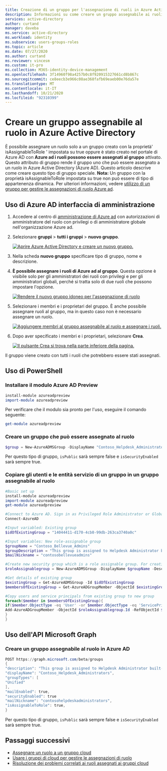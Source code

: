 ```yaml
---
title: Creazione di un gruppo per l'assegnazione di ruoli in Azure Active Directory | Microsoft Docs
description: Informazioni su come creare un gruppo assegnabile ai ruoli in Azure AD. Gestire i ruoli di Azure nel portale di Azure, in PowerShell o nell'API Graph.
services: active-directory
author: curtand
manager: daveba
ms.service: active-directory
ms.workload: identity
ms.subservice: users-groups-roles
ms.topic: article
ms.date: 07/27/2020
ms.author: curtand
ms.reviewer: vincesm
ms.custom: it-pro
ms.collection: M365-identity-device-management
ms.openlocfilehash: 3f14960f98a4257b0c8f920915327661cd8b867c
ms.sourcegitcommit: ce8eecb3e966c08ae368fafb69eaeb00e76da57e
ms.translationtype: MT
ms.contentlocale: it-IT
ms.lasthandoff: 10/21/2020
ms.locfileid: "92310399"
---
```

# <a name="create-a-role-assignable-group-in-azure-active-directory"></a>Creare un gruppo assegnabile al ruolo in Azure Active Directory

È possibile assegnare un ruolo solo a un gruppo creato con la proprietà' isAssignableToRole ' impostata su true oppure è stato creato nel portale di Azure AD con **Azure ad i ruoli possono essere assegnati al gruppo** attivato. Questo attributo di gruppo rende il gruppo uno che può essere assegnato a un ruolo in Azure Active Directory (Azure AD). Questo articolo descrive come creare questo tipo di gruppo speciale. **Nota:** Un gruppo con la proprietà isAssignableToRole impostata su true non può essere di tipo di appartenenza dinamica. Per ulteriori informazioni, vedere [utilizzo di un gruppo per gestire le assegnazioni di ruolo Azure ad](./roles-groups-concept.md).

## <a name="using-azure-ad-admin-center"></a>Uso di Azure AD interfaccia di amministrazione

1. Accedere al centro di [amministrazione di Azure ad](https://portal.azure.com/#blade/Microsoft_AAD_IAM/ActiveDirectoryMenuBlade/Overview) con autorizzazioni di amministratore del ruolo con privilegi o di amministratore globale nell'organizzazione Azure ad.
1. Selezionare **gruppi**  >  **tutti i gruppi**  >  **nuovo gruppo**.

    [![Aprire Azure Active Directory e creare un nuovo gruppo.](media/roles-groups-create-eligible/new-group.png "Aprire Azure Active Directory e creare un nuovo gruppo.")](media/roles-groups-create-eligible/new-group.png#<lightbox>)

1. Nella scheda **nuovo gruppo** specificare tipo di gruppo, nome e descrizione.
1. **È possibile assegnare i ruoli di Azure ad al gruppo**. Questa opzione è visibile solo per gli amministratori dei ruoli con privilegi e per gli amministratori globali, perché si tratta solo di due ruoli che possono impostare l'opzione.

    [![Rendere il nuovo gruppo idoneo per l'assegnazione di ruolo](media/roles-groups-create-eligible/eligible-switch.png "Rendere il nuovo gruppo idoneo per l'assegnazione di ruolo")](media/roles-groups-create-eligible/eligible-switch.png#<lightbox>)

1. Selezionare i membri e i proprietari del gruppo. È anche possibile assegnare ruoli al gruppo, ma in questo caso non è necessario assegnare un ruolo.

    [![Aggiungere membri al gruppo assegnabile al ruolo e assegnare i ruoli.](media/roles-groups-create-eligible/specify-members.png "Aggiungere membri al gruppo assegnabile al ruolo e assegnare i ruoli.")](media/roles-groups-create-eligible/specify-members.png#<lightbox>)

1. Dopo aver specificato i membri e i proprietari, selezionare **Crea**.

    [![Il pulsante Crea si trova nella parte inferiore della pagina.](media/roles-groups-create-eligible/create-button.png "Il pulsante Crea si trova nella parte inferiore della pagina.")](media/roles-groups-create-eligible/create-button.png#<lightbox>)

Il gruppo viene creato con tutti i ruoli che potrebbero essere stati assegnati.

## <a name="using-powershell"></a>Uso di PowerShell

### <a name="install-the-azure-ad-preview-module"></a>Installare il modulo Azure AD Preview

```powershell
install-module azureadpreview
import-module azureadpreview
```

Per verificare che il modulo sia pronto per l'uso, eseguire il comando seguente:

```powershell
get-module azureadpreview
```

### <a name="create-a-group-that-can-be-assigned-to-role"></a>Creare un gruppo che può essere assegnato al ruolo

```powershell
$group = New-AzureADMSGroup -DisplayName "Contoso_Helpdesk_Administrators" -Description "This group is assigned to Helpdesk Administrator built-in role in Azure AD." -MailEnabled $true -SecurityEnabled $true -MailNickName "contosohelpdeskadministrators" -IsAssignableToRole $true
```

Per questo tipo di gruppo, `isPublic` sarà sempre false e `isSecurityEnabled` sarà sempre true.

### <a name="copy-one-groups-users-and-service-principals-into-a-role-assignable-group"></a>Copiare gli utenti e le entità servizio di un gruppo in un gruppo assegnabile al ruolo

```powershell
#Basic set up
install-module azureadpreview
import-module azureadpreview
get-module azureadpreview

#Connect to Azure AD. Sign in as Privileged Role Administrator or Global Administrator. Only these two roles can create a role-assignable group.
Connect-AzureAD

#Input variabled: Existing group
$idOfExistingGroup = "14044411-d170-4cb0-99db-263ca3740a0c"

#Input variables: New role-assignable group
$groupName = "Contoso_Bellevue_Admins"
$groupDescription = "This group is assigned to Helpdesk Administrator built-in role in Azure AD."
$mailNickname = "contosobellevueadmins"

#Create new security group which is a role assignable group. For creating a Microsoft 365 group, set GroupTypes="Unified" and MailEnabled=$true
$roleAssignablegroup = New-AzureADMSGroup -DisplayName $groupName -Description $groupDescription -MailEnabled $false -MailNickname $mailNickname -SecurityEnabled $true -IsAssignableToRole $true

#Get details of existing group
$existingGroup = Get-AzureADMSGroup -Id $idOfExistingGroup
$membersOfExistingGroup = Get-AzureADGroupMember -ObjectId $existingGroup.Id

#Copy users and service principals from existing group to new group
foreach($member in $membersOfExistingGroup){
if($member.ObjectType -eq 'User' -or $member.ObjectType -eq 'ServicePrincipal'){
Add-AzureADGroupMember -ObjectId $roleAssignablegroup.Id -RefObjectId $member.ObjectId
}
}
```

## <a name="using-microsoft-graph-api"></a>Uso dell'API Microsoft Graph

### <a name="create-a-role-assignable-group-in-azure-ad"></a>Creare un gruppo assegnabile al ruolo in Azure AD

```powershell
POST https://graph.microsoft.com/beta/groups
{
"description": "This group is assigned to Helpdesk Administrator built-in role of Azure AD.",
"displayName": "Contoso_Helpdesk_Administrators",
"groupTypes": [
"Unified"
],
"mailEnabled": true,
"securityEnabled": true
"mailNickname": "contosohelpdeskadministrators",
"isAssignableToRole": true,
}
```

Per questo tipo di gruppo, `isPublic` sarà sempre false e `isSecurityEnabled` sarà sempre true.

## <a name="next-steps"></a>Passaggi successivi

- [Assegnare un ruolo a un gruppo cloud](roles-groups-assign-role.md)
- [Usare i gruppi di cloud per gestire le assegnazioni di ruolo](roles-groups-concept.md)
- [Risoluzione dei problemi correlati ai ruoli assegnati ai gruppi cloud](roles-groups-faq-troubleshooting.md)